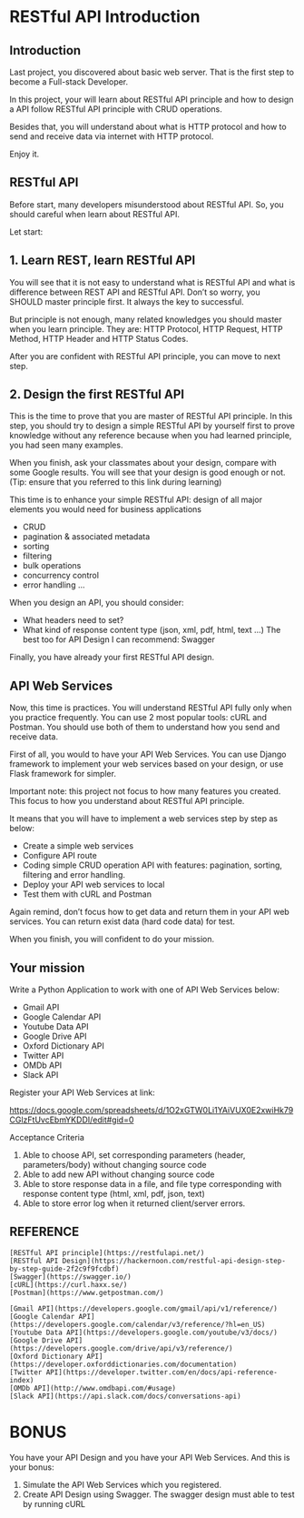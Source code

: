 # RESTful API Introduction

## Introduction
Last project, you discovered about basic web server. That is the first step to become a Full-stack Developer.

In this project, your will learn about RESTful API principle and how to design a API follow RESTful API principle with CRUD operations.

Besides that, you will understand about what is HTTP protocol and how to send and receive data via internet with HTTP protocol.

Enjoy it.

## RESTful API
Before start, many developers misunderstood about RESTful API. So, you should careful when learn about RESTful API.

Let start:

## 1. Learn REST, learn RESTful API
You will see that it is not easy to understand what is RESTful API and what is difference between REST API and RESTful API. Don’t so worry, you SHOULD master principle first. It always the key to successful.

But principle is not enough, many related knowledges you should master when you learn principle. They are: HTTP Protocol, HTTP Request, HTTP Method, HTTP Header and HTTP Status Codes.

After you are confident with RESTful API principle, you can move to next step.

## 2. Design the first RESTful API
This is the time to prove that you are master of RESTful API principle. In this step, you should try to design a simple RESTful API by yourself first to prove knowledge without any reference because when you had learned principle, you had seen many examples.

When you finish, ask your classmates about your design, compare with some Google results. You will see that your design is good enough or not. (Tip: ensure that you referred to this link during learning)

This time is to enhance your simple RESTful API:  design of all major elements you would need for business applications

- CRUD
- pagination & associated metadata
- sorting
- filtering
- bulk operations
- concurrency control
- error handling
...

When you design an API, you should consider:

- What headers need to set?
- What kind of response content type (json, xml, pdf, html, text …)
The best too for API Design I can recommend:  Swagger

Finally, you have already your first RESTful API design.

## API Web Services
Now, this time is practices. You will understand RESTful API fully only when you practice frequently. You can use 2 most popular tools: cURL and Postman. You should use both of them to understand how you send and receive data.

First of all, you would to have your API Web Services. You can use Django framework to implement your web services based on your design, or use Flask framework for simpler.

Important note: this project not focus to how many features you created. This focus to how you understand about RESTful API principle.

It means that you will have to implement a web services step by step as below:

- Create a simple web services
- Configure API route
- Coding simple CRUD operation API with features: pagination, sorting, filtering and error handling.
- Deploy your API web services to local
- Test them with cURL and Postman

Again remind, don’t focus how to get data and return them in your API web services. You can return exist data (hard code data) for test.

When you finish, you will confident to do your mission.

## Your mission
Write a Python Application to work with one of API Web Services below:

- Gmail API
- Google Calendar API
- Youtube Data API
- Google Drive API
- Oxford Dictionary API
- Twitter API
- OMDb API
- Slack API

Register your API Web Services at link:

https://docs.google.com/spreadsheets/d/1O2xGTW0Li1YAiVUX0E2xwiHk79CGlzFtUvcEbmYKDDI/edit#gid=0

Acceptance Criteria

1. Able to choose API, set corresponding parameters (header, parameters/body) without changing source code
2. Able to add new API without changing source code
3. Able to store response data in a file, and file type corresponding with response content type (html, xml, pdf, json, text)
4. Able to store error log when it returned client/server errors.

## REFERENCE
    [RESTful API principle](https://restfulapi.net/)
    [RESTful API Design](https://hackernoon.com/restful-api-design-step-by-step-guide-2f2c9f9fcdbf)
    [Swagger](https://swagger.io/)
    [cURL](https://curl.haxx.se/)
    [Postman](https://www.getpostman.com/)
    
    [Gmail API](https://developers.google.com/gmail/api/v1/reference/)
    [Google Calendar API](https://developers.google.com/calendar/v3/reference/?hl=en_US)
    [Youtube Data API](https://developers.google.com/youtube/v3/docs/)
    [Google Drive API](https://developers.google.com/drive/api/v3/reference/)
    [Oxford Dictionary API](https://developer.oxforddictionaries.com/documentation)
    [Twitter API](https://developer.twitter.com/en/docs/api-reference-index)
    [OMDb API](http://www.omdbapi.com/#usage)
    [Slack API](https://api.slack.com/docs/conversations-api)
    
# BONUS
You have your API Design and you have your API Web Services. And this is your bonus:

1. Simulate the API Web Services which you registered.
2. Create API Design using Swagger. The swagger design must able to test by running cURL

